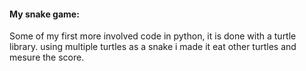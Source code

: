 #### My snake game: 
Some of my first more involved code in python, it is done with a turtle library. using multiple turtles as a snake i made it eat other turtles and mesure the score.
